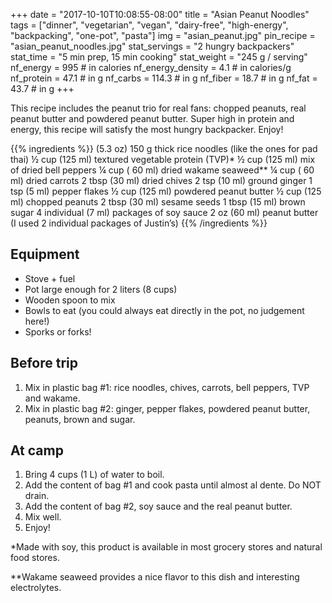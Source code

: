 +++
date = "2017-10-10T10:08:55-08:00"
title = "Asian Peanut Noodles"
tags = ["dinner", "vegetarian", "vegan", "dairy-free", "high-energy", "backpacking", "one-pot", "pasta"]
img = "asian_peanut.jpg"
pin_recipe = "asian_peanut_noodles.jpg"
stat_servings = "2 hungry backpackers"
stat_time = "5 min prep, 15 min cooking"
stat_weight = "245 g / serving"
nf_energy = 995 # in calories
nf_energy_density = 4.1 # in calories/g
nf_protein = 47.1 # in g
nf_carbs = 114.3 # in g
nf_fiber = 18.7 # in g
nf_fat = 43.7 # in g
+++

This recipe includes the peanut trio for real fans: chopped peanuts, real peanut butter and powdered peanut butter. Super high in protein and energy, this recipe will satisfy the most hungry backpacker. Enjoy!

{{% ingredients %}}
(5.3 oz) 150 g thick rice noodles (like the ones for pad thai)
½ cup (125 ml) textured vegetable protein (TVP)*
½ cup (125 ml) mix of dried bell peppers
¼ cup ( 60 ml) dried wakame seaweed**
¼ cup ( 60 ml) dried carrots
2 tbsp (30 ml) dried chives
2 tsp (10 ml) ground ginger
1 tsp (5 ml) pepper flakes
½ cup (125 ml) powdered peanut butter
½ cup (125 ml) chopped peanuts
2 tbsp (30 ml) sesame seeds
1 tbsp (15 ml) brown sugar
4 individual (7 ml) packages of soy sauce 
2 oz (60 ml) peanut butter (I used 2 individual packages of Justin’s)
{{% /ingredients %}}

## Equipment
- Stove + fuel
- Pot large enough for 2 liters (8 cups)
- Wooden spoon to mix
- Bowls to eat (you could always eat directly in the pot, no judgement here!)
- Sporks or forks!
 
## Before trip
1. Mix in plastic bag #1: rice noodles, chives, carrots, bell peppers, TVP and wakame.
1. Mix in plastic bag #2: ginger, pepper flakes, powdered peanut butter, peanuts, brown and sugar.
 
## At camp
1. Bring 4 cups (1 L) of water to boil.
1. Add the content of bag #1 and cook pasta until almost al dente. Do NOT drain.
1. Add the content of bag #2, soy sauce and the real peanut butter.
1. Mix well.
1. Enjoy!

*Made with soy, this product is available in most grocery stores and natural food stores. 

**Wakame seaweed provides a nice flavor to this dish and interesting electrolytes. 
